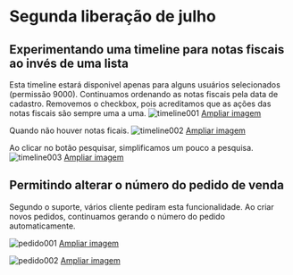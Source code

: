 # Segunda liberação de julho

## Experimentando uma timeline para notas fiscais ao invés de uma lista

Esta timeline estará disponivel apenas para alguns usuários selecionados (permissão 9000). Continuamos ordenando as notas fiscais pela data de cadastro. Removemos o checkbox, pois acreditamos que as ações das notas fiscais são sempre uma a uma.
![timeline001](https://i.imgur.com/BLwx2jP.png)
[Ampliar imagem](https://i.imgur.com/BLwx2jP.png)

Quando não houver notas ficais.
![timeline002](https://i.imgur.com/dyjPhKP.png)
[Ampliar imagem](https://i.imgur.com/dyjPhKP.png)

Ao clicar no botão pesquisar, simplificamos um pouco a pesquisa.
![timeline003](https://i.imgur.com/RZKpK1f.png)
[Ampliar imagem](https://i.imgur.com/RZKpK1f.png)

## Permitindo alterar o número do pedido de venda

Segundo o suporte, vários cliente pediram esta funcionalidade. Ao criar novos pedidos, continuamos gerando o número do pedido automaticamente.

![pedido001](https://i.imgur.com/9pXqeoF.png)
[Ampliar imagem](https://i.imgur.com/9pXqeoF.png)

![pedido002](https://i.imgur.com/ioVkiA9.png)
[Ampliar imagem](https://i.imgur.com/ioVkiA9.png)
